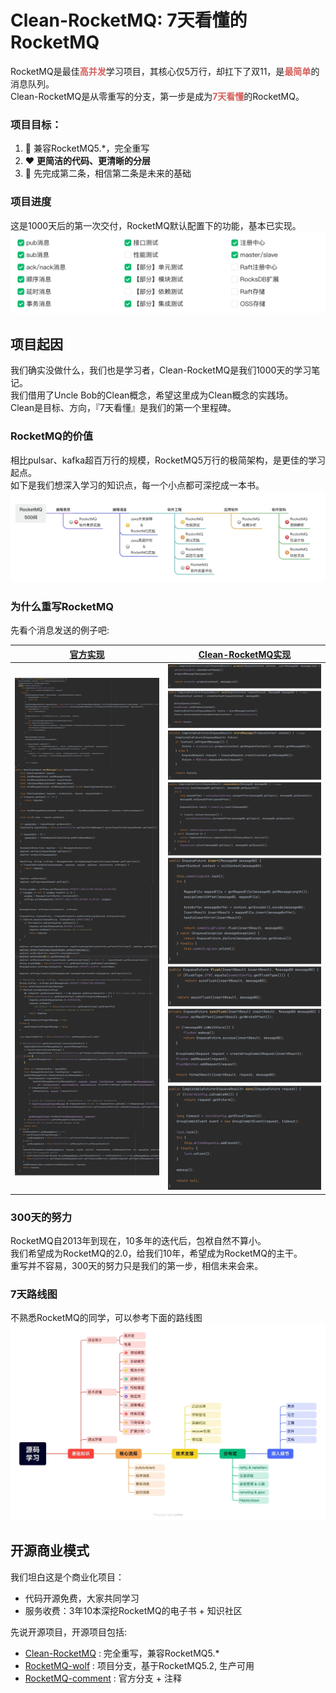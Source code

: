 # Clean-RocketMQ: 7天看懂的RocketMQ 
RocketMQ是最佳<strong style="color:#D55F5B;">高并发</strong>学习项目，其核心仅5万行，却扛下了双11，是<strong style="color:#D55F5B;">最简单</strong>的消息队列。<br />
Clean-RocketMQ是从零重写的分支，第一步是成为<strong style="color:#D55F5B;">7天看懂</strong>的RocketMQ。

### 项目目标：
1. :rocket: 兼容RocketMQ5.*，完全重写
2. :heart: <strong>更简洁的代码、更清晰的分层</strong>
3. :brain: 先完成第二条，相信第二条是未来的基础

### 项目进度
这是1000天后的第一次交付，RocketMQ默认配置下的功能，基本已实现。
![项目进度](/docs/cn/img/wolfmq-progress.png "项目进度")

## 项目起因
我们确实没做什么，我们也是学习者，Clean-RocketMQ是我们1000天的学习笔记。<br />
我们借用了Uncle Bob的Clean概念，希望这里成为Clean概念的实践场。<br />
Clean是目标、方向，『7天看懂』是我们的第一个里程碑。

### RocketMQ的价值
相比pulsar、kafka超百万行的规模，RocketMQ5万行的极简架构，是更佳的学习起点。<br />
如下是我们想深入学习的知识点，每一个小点都可深挖成一本书。
![RocketMQ书库](/docs/cn/img/rocketmq-books.png "RocketMQ书库")

### 为什么重写RocketMQ
先看个消息发送的例子吧:

| [官方实现](https://github.com/apache/rocketmq/blob/develop/broker/src/main/java/org/apache/rocketmq/broker/processor/SendMessageProcessor.java) | [Clean-RocketMQ实现](https://github.com/wolforest/clean-rocketmq/blob/main/broker/src/main/java/cn/coderule/minimq/broker/api/ProducerController.java)                                  |
|---------------------------------------------------------------------------------------------------------------------------------------------|-------------------------------------------------------|
| <img src="/docs/code/rocketmq-sendmsg.png" width="300">                                                                                     | <img src="/docs/code/wolfmq-sendmsg.png" width="300"> |

### 300天的努力
RocketMQ自2013年到现在，10多年的迭代后，包袱自然不算小。<br />
我们希望成为RocketMQ的2.0，给我们10年，希望成为RocketMQ的主干。<br />
重写并不容易，300天的努力只是我们的第一步，相信未来会来。

### 7天路线图
不熟悉RocketMQ的同学，可以参考下面的路线图
![阅读地图](/docs/cn/img/learn-map.jpg "阅读路线图")


## 开源商业模式
我们坦白这是个商业化项目：
* 代码开源免费，大家共同学习
* 服务收费：3年10本深挖RocketMQ的电子书 + 知识社区

先说开源项目，开源项目包括:
* [Clean-RocketMQ](https://github.com/wolforest/clean-rocketmq) : 完全重写，兼容RocketMQ5.*
* [RocketMQ-wolf](https://github.com/wolforest/rocketmq-wolf) : 项目分支，基于RocketMQ5.2, 生产可用
* [RocketMQ-comment](https://github.com/wolforest/rocketmq-comment) : 官方分支 + 注释





